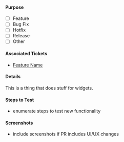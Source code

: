 #### Purpose
- [ ] Feature
- [ ] Bug Fix
- [ ] Hotfix
- [ ] Release
- [ ] Other

#### Associated Tickets
- [Feature Name](https://trello.com/)

#### Details
This is a thing that does stuff for widgets.

#### Steps to Test
* enumerate steps to test new functionality

#### Screenshots
* include screenshots if PR includes UI/UX changes 
